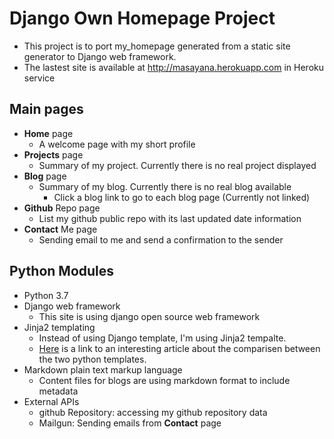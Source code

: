 # Django Own Homepage Project

- This project is to port my_homepage generated from a static site generator to Django web framework.
- The lastest site is available at http://masayana.herokuapp.com in Heroku service

## Main pages

- **Home** page
  - A welcome page with my short profile
- **Projects** page
  - Summary of my project. Currently there is no real project displayed
- **Blog** page
  - Summary of my blog. Currently there  is no real blog available
    - Click a blog link to go to each blog page (Currently not linked)
- **Github** Repo page
  - List my github public repo with its last updated date information
- **Contact** Me page
  - Sending email to me and send a confirmation to the sender

## Python Modules  

- Python 3.7
- Django web framework
  - This site is using django open source web framework
- Jinja2 templating
  - Instead of using Django template, I'm using Jinja2 tempalte. 
  - [Here](https://www.dyspatch.io/blog/python-templating-performance-showdown-django-vs-jinja/) is a link to an interesting article about the comparisen between the two python templates.
- Markdown plain text markup language
  - Content files for blogs are using markdown format to include metadata
- External APIs
  - github Repository: accessing my github repository data
  - Mailgun: Sending emails from **Contact** page
